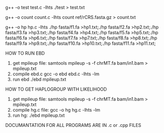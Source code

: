 g++ -o test test.c -lhts
./test > test.txt

g++ -o count count.c -lhts
count ref/rCRS.fasta.gz > count.txt

g++ -o hp hp.c -lhts
./hp fasta/f1.fa >hp1.txt;./hp fasta/f2.fa >hp2.txt;./hp fasta/f3.fa >hp3.txt;./hp fasta/f4.fa >hp4.txt;./hp fasta/f5.fa >hp5.txt;./hp fasta/f6.fa >hp6.txt;./hp fasta/f7.fa >hp7.txt;./hp fasta/f8.fa >hp8.txt;./hp fasta/f9.fa >hp9.txt;./hp fasta/f10.fa >hp10.txt;./hp fasta/f11.fa >hp11.txt;

HOW TO RUN EBD
1. get mpileup file:
samtools mpileup -s -f chrMT.fa bam/in1.bam > mpileup.txt
2. compile ebd.c
gcc -o ebd ebd.c -lhts -lm
3. run ebd
./ebd mpileup.txt


HOW TO GET HAPLOGROUP WITH LIKELIHOOD
1. get mpileup file:
samtools mpileup -s -f chrMT.fa bam/in1.bam > mpileup.txt
2. compile hg.c file:
gcc -o hg hg.c -lhts -lm
3. run hg:
./ebd mpileup.txt

DOCUMANTATION FOR ALL PROGRAMS ARE IN .c or .cpp FILES

